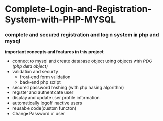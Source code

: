 
# Complete-Login-and-Registration-System-with-PHP-MYSQL
### complete and secured registration and login system in php and mysql


**important concepts and features in this project**
* connect to mysql and create database object using objects with _PDO (php data object)_
* validation and security
  * front-end form validation
  * back-end php script
* secured password hashing (with php hasing algorithm)
* register and authenticate user
* display and update user profile information
* automatically logoff inactive users 
* reusable code(custom functon)
* Change Password of user
